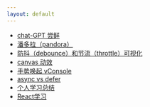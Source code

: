 ```yaml
---
layout: default
---
```


- <a href="https://ai.yuyongyu.tech/" target="_blank">chat-GPT 尝鲜</a>
- <a href="/pandora" target="_blank">潘多拉（pandora）</a>
- <a href="/debounce-vs-throttle" target="_blank">防抖（debounce）和节流（throttle）可视化</a>
- <a href="/canvas" target="_blank">canvas 动效</a>
- <a href="/vvconsole" target="_blank">手势唤起 vConsole</a>
- <a href="/async-vs-defer" target="_blank">async vs defer</a>
- <a href="https://blog.yuyongyu.tech/" target="_blank">个人学习总结</a>
- <a href="/react-demo" target="_blank">React学习</a>

